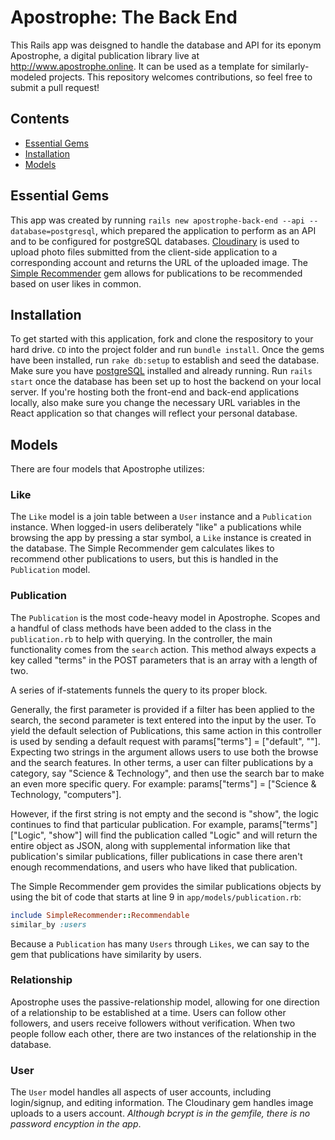 # Apostrophe: The Back End

This Rails app was deisgned to handle the database and API for its eponym Apostrophe, a digital publication library live at http://www.apostrophe.online. It can be used as a template for similarly-modeled projects. This repository welcomes contributions, so feel free to submit a pull request! 

## Contents

- [Essential Gems](#essentual-gmes)
- [Installation](#installation)
- [Models](#models)

## Essential Gems

This app was created by running ```rails new apostrophe-back-end --api --database=postgresql```, which prepared the application to perform as an API and to be configured for postgreSQL databases. [Cloudinary](https://github.com/cloudinary/cloudinary_gem) is used to upload photo files submitted from the client-side application to a corresponding account and returns the URL of the uploaded image. The [Simple Recommender](https://github.com/geoffreylitt/simple_recommender) gem allows for publications to be recommended based on user likes in common. 

## Installation 

To get started with this application, fork and clone the respository to your hard drive. ```CD``` into the project folder and run ```bundle install```. Once the gems have been installed, run ```rake db:setup``` to establish and seed the database. Make sure you have [postgreSQL](https://postgresapp.com/) installed and already running. Run ```rails start``` once the database has been set up to host the backend on your local server. If you're hosting both the front-end and back-end applications locally, also make sure you change the necessary URL variables in the React application so that changes will reflect your personal database. 

## Models

There are four models that Apostrophe utilizes: 

### Like

The ```Like``` model is a join table between a ```User``` instance and a ```Publication``` instance. When logged-in users deliberately "like" a publications while browsing the app by pressing a star symbol, a ```Like``` instance is created in the database. The Simple Recommender gem calculates likes to recommend other publications to users, but this is handled in the ```Publication``` model. 

### Publication

The ```Publication``` is the most code-heavy model in Apostrophe. Scopes and a handful of class methods have been added to the class in the `publication.rb` to help with querying. In the controller, the main functionality comes from the `search` action. This method always expects a key called "terms" in the POST parameters that is an array with a length of two. 

A series of if-statements funnels the query to its proper block. 

Generally, the first parameter is provided if a filter has been applied to the search, the second parameter is text entered into the input by the user. To yield the default selection of Publications, this same action in this controller is used by sending a default request with params["terms"] = ["default", ""]. Expecting two strings in the argument allows users to use both the browse and the search features. In other terms, a user can filter publications by a category, say "Science & Technology", and then use the search bar to make an even more specific query. For example: params["terms"] = ["Science & Technology, "computers"]. 

However, if the first string is not empty and the second is "show", the logic continues to find that particular publication. For example, params["terms"]["Logic", "show"] will find the publication called "Logic" and will return the entire object as JSON, along with supplemental information like that publication's similar publications, filler publications in case there aren't enough recommendations, and users who have liked that publication. 

The Simple Recommender gem provides the similar publications objects by using the bit of code that starts at line 9 in `app/models/publication.rb`:

```ruby 
include SimpleRecommender::Recommendable
similar_by :users
```

Because a ```Publication``` has many ```Users``` through ```Likes```, we can say to the gem that publications have similarity by users. 

### Relationship

Apostrophe uses the passive-relationship model, allowing for one direction of a relationship to be established at a time. Users can follow other followers, and users receive followers without verification. When two people follow each other, there are two instances of the relationship in the database. 

### User

The ```User``` model handles all aspects of user accounts, including login/signup, and editing information. The Cloudinary gem handles image uploads to a users account. *Although bcrypt is in the gemfile, there is no password encyption in the app*.
